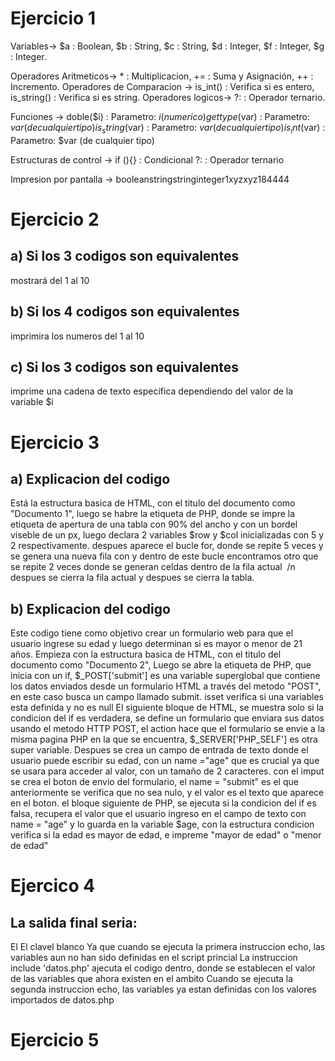 # Ejercicio 1

Variables-> $a : Boolean, $b : String, $c : String, $d : Integer, $f : Integer, $g : Integer.

Operadores Aritmeticos-> * : Multiplicacion, += : Suma y Asignación, ++ : Incremento.
Operadores de Comparacion -> is_int() : Verifica si es entero, is_string() : Verifica si es string.
Operadores logicos-> ?: : Operador ternario.

Funciones -> 
 doble($i) : Parametro: $i (numerico)
 gettype($var) : Parametro: $var (de cualquier tipo)
 is_string($var) : Parametro: $var (de cualquier tipo)
 is_int($var) : Parametro: $var (de cualquier tipo)

Estructuras de control -> 
if (){} : Condicional
?: : Operador ternario

Impresion por pantalla -> booleanstringstringinteger1xyzxyz184444


# Ejercicio 2
 ## a) Si los 3 codigos son equivalentes
 mostrará del 1 al 10
 ## b) Si los 4 codigos son equivalentes
 imprimira los numeros del 1 al 10
 ## c) Si los 3 codigos son equivalentes
 imprime una cadena de texto específica dependiendo del valor de la variable $i

# Ejercicio 3
 ## a) Explicacion del codigo
 Está la estructura basica de HTML, con el titulo del documento como "Documento 1", luego se habre la etiqueta de PHP, donde se impre la etiqueta de apertura de una tabla
 con 90% del ancho y con un bordel viseble de un px, luego declara 2 variables $row y $col inicializadas con 5 y 2 respectivamente. despues aparece el bucle for, donde se repite
 5 veces y se genera una nueva fila con <tr> y dentro de este bucle encontramos otro que se repite 2 veces donde se generan celdas dentro de la fila actual <td>&nbsp;</td>/n
 despues se cierra la fila actual y despues se cierra la tabla.

 ## b) Explicacion del codigo
  Este codigo tiene como objetivo crear un formulario web para que el usuario ingrese su edad y luego determinan si es mayor o menor de 21 años.
  Empieza con la estructura basica de HTML, con el titulo del documento como "Documento 2", Luego se abre la etiqueta de PHP, que inicia con un if, $_POST['submit'] es una variable 
  superglobal que contiene los datos enviados desde un formulario HTML a través del metodo "POST", en este caso busca un campo llamado submit. isset verifica si una variables esta definida y no es null
  El siguiente bloque de HTML, se muestra solo si la condicion del if es verdadera, se define un formulario que enviara sus datos usando el metodo HTTP POST, el action hace que el formulario se envie
  a la misma pagina PHP en la que se encuentra, $_SERVER['PHP_SELF'] es otra super variable. Despues se crea un campo de entrada de texto donde el usuario puede escribir su edad, con un name ="age" que
  es crucial ya que se usara para acceder al valor, con un tamaño de 2 caracteres. con el imput se crea el boton de envio del formulario, el name = "submit" es el que anteriormente se verifica que 
  no sea nulo, y el valor es el texto que aparece en el boton. el bloque siguiente de PHP, se ejecuta si la condicion del if es falsa, recupera el valor que el usuario ingreso en el campo de texto
  con name = "age" y lo guarda en la variable $age, con la estructura condicion verifica si la edad es mayor de edad, e impreme "mayor de edad" o "menor de edad"


# Ejercico 4
 ## La salida final seria:
  El
  El clavel blanco
  Ya que cuando se ejecuta la primera instruccion echo, las variables aun no han sido definidas en el script princial
  La instruccion include 'datos.php' ajecuta el codigo dentro, donde se establecen el valor de las variables que ahora existen en el ambito
  Cuando se ejecuta la segunda instruccion echo, las variables ya estan definidas con los valores importados de datos.php

# Ejercicio 5
